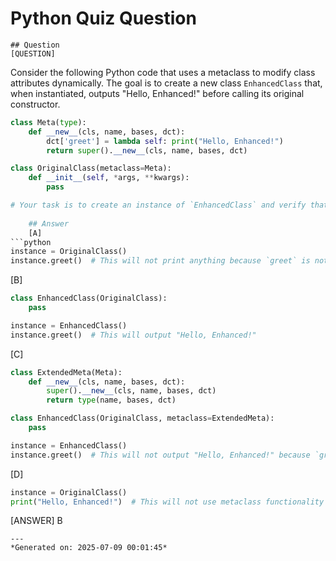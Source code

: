 # Python Quiz Question
    
    ## Question
    [QUESTION]
Consider the following Python code that uses a metaclass to modify class attributes dynamically. The goal is to create a new class `EnhancedClass` that, when instantiated, outputs "Hello, Enhanced!" before calling its original constructor.

```python
class Meta(type):
    def __new__(cls, name, bases, dct):
        dct['greet'] = lambda self: print("Hello, Enhanced!")
        return super().__new__(cls, name, bases, dct)

class OriginalClass(metaclass=Meta):
    def __init__(self, *args, **kwargs):
        pass

# Your task is to create an instance of `EnhancedClass` and verify that it outputs "Hello, Enhanced!" when instantiated.
    
    ## Answer
    [A] 
```python
instance = OriginalClass()
instance.greet()  # This will not print anything because `greet` is not part of `OriginalClass`.
```

[B] 
```python
class EnhancedClass(OriginalClass):
    pass

instance = EnhancedClass()
instance.greet()  # This will output "Hello, Enhanced!"
```

[C] 
```python
class ExtendedMeta(Meta):
    def __new__(cls, name, bases, dct):
        super().__new__(cls, name, bases, dct)
        return type(name, bases, dct)

class EnhancedClass(OriginalClass, metaclass=ExtendedMeta):
    pass

instance = EnhancedClass()
instance.greet()  # This will not output "Hello, Enhanced!" because `greet` is not part of `EnhancedClass`.
```

[D] 
```python
instance = OriginalClass()
print("Hello, Enhanced!")  # This will not use metaclass functionality and directly print the string.
```

[ANSWER]
B
    
    ---
    *Generated on: 2025-07-09 00:01:45*
    